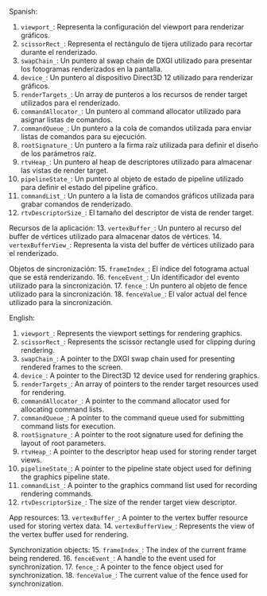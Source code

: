 Spanish:
1. `viewport_`: Representa la configuración del viewport para renderizar gráficos.
2. `scissorRect_`: Representa el rectángulo de tijera utilizado para recortar durante el renderizado.
3. `swapChain_`: Un puntero al swap chain de DXGI utilizado para presentar los fotogramas renderizados en la pantalla.
4. `device_`: Un puntero al dispositivo Direct3D 12 utilizado para renderizar gráficos.
5. `renderTargets_`: Un array de punteros a los recursos de render target utilizados para el renderizado.
6. `commandAllocator_`: Un puntero al command allocator utilizado para asignar listas de comandos.
7. `commandQueue_`: Un puntero a la cola de comandos utilizada para enviar listas de comandos para su ejecución.
8. `rootSignature_`: Un puntero a la firma raíz utilizada para definir el diseño de los parámetros raíz.
9. `rtvHeap_`: Un puntero al heap de descriptores utilizado para almacenar las vistas de render target.
10. `pipelineState_`: Un puntero al objeto de estado de pipeline utilizado para definir el estado del pipeline gráfico.
11. `commandList_`: Un puntero a la lista de comandos gráficos utilizada para grabar comandos de renderizado.
12. `rtvDescriptorSize_`: El tamaño del descriptor de vista de render target.

Recursos de la aplicación:
13. `vertexBuffer_`: Un puntero al recurso del buffer de vértices utilizado para almacenar datos de vértices.
14. `vertexBufferView_`: Representa la vista del buffer de vértices utilizado para el renderizado.

Objetos de sincronización:
15. `frameIndex_`: El índice del fotograma actual que se está renderizando.
16. `fenceEvent_`: Un identificador del evento utilizado para la sincronización.
17. `fence_`: Un puntero al objeto de fence utilizado para la sincronización.
18. `fenceValue_`: El valor actual del fence utilizado para la sincronización.

English:
1. `viewport_`: Represents the viewport settings for rendering graphics.
2. `scissorRect_`: Represents the scissor rectangle used for clipping during rendering.
3. `swapChain_`: A pointer to the DXGI swap chain used for presenting rendered frames to the screen.
4. `device_`: A pointer to the Direct3D 12 device used for rendering graphics.
5. `renderTargets_`: An array of pointers to the render target resources used for rendering.
6. `commandAllocator_`: A pointer to the command allocator used for allocating command lists.
7. `commandQueue_`: A pointer to the command queue used for submitting command lists for execution.
8. `rootSignature_`: A pointer to the root signature used for defining the layout of root parameters.
9. `rtvHeap_`: A pointer to the descriptor heap used for storing render target views.
10. `pipelineState_`: A pointer to the pipeline state object used for defining the graphics pipeline state.
11. `commandList_`: A pointer to the graphics command list used for recording rendering commands.
12. `rtvDescriptorSize_`: The size of the render target view descriptor.

App resources:
13. `vertexBuffer_`: A pointer to the vertex buffer resource used for storing vertex data.
14. `vertexBufferView_`: Represents the view of the vertex buffer used for rendering.

Synchronization objects:
15. `frameIndex_`: The index of the current frame being rendered.
16. `fenceEvent_`: A handle to the event used for synchronization.
17. `fence_`: A pointer to the fence object used for synchronization.
18. `fenceValue_`: The current value of the fence used for synchronization.
